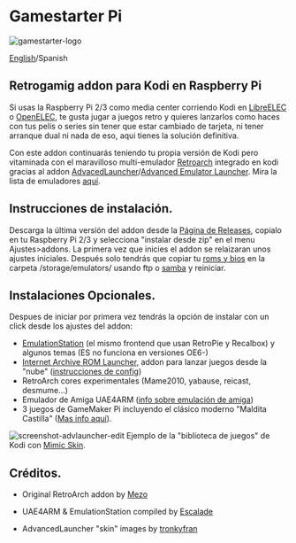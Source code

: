 # Gamestarter Pi
![gamestarter-logo](https://github.com/bite-your-idols/gamestarter/raw/master/assets/gamestarter-logo-dark.jpg)

[English](https://github.com/bite-your-idols/gamestarter/)/Spanish



## Retrogamig addon para Kodi en Raspberry Pi
Si usas la Raspberry Pi 2/3 como media center corriendo Kodi en [LibreELEC](https://libreelec.tv/) o [OpenELEC](http://openelec.tv/), te gusta jugar a juegos retro y quieres lanzarlos como haces con tus pelis o series sin tener que estar cambiado de tarjeta, ni tener arranque dual ni nada de eso, aqui tienes la solución definitiva.

Con este addon continuarás teniendo tu propia versión de Kodi pero vitaminada con el maravilloso multi-emulador [Retroarch](http://www.libretro.com/) integrado en kodi gracias al addon [AdvacedLauncher](http://forum.kodi.tv/showthread.php?tid=85724)/[Advanced Emulator Launcher](http://forum.kodi.tv/showthread.php?tid=287826). Mira la lista de emuladores [aquí](https://github.com/bite-your-idols/Gamestarter-Pi/issues/35).

## Instrucciones de instalación.
Descarga la última versión del addon desde la [Página de Releases](https://github.com/bite-your-idols/Gamestarter-Pi/releases/latest), copialo en tu Raspberry Pi 2/3 y selecciona "instalar desde zip" en el menu Ajustes>addons. La primera vez que inicies el addon se relaizaran unos ajustes iniciales. Después solo tendrás que copiar tu [roms y bios](https://github.com/libretro/Lakka/wiki/ROMs-and-BIOSes) en la carpeta /storage/emulators/ usando ftp o [samba](http://wiki.openelec.tv/index.php/Accessing_Samba_Shares) y reiniciar.

## Instalaciones Opcionales.
Despues de iniciar por primera vez tendrás la opción de instalar con un click desde los ajustes del addon:
- [EmulationStation](https://github.com/Herdinger/EmulationStation) (el mismo frontend que usan RetroPie y Recalbox) y algunos temas (ES no funciona en versiones OE6-) 
- [Internet Archive ROM Launcher](https://github.com/zach-morris/plugin.program.iarl/), addon para lanzar juegos desde la "nube" ([instrucciones de config](https://github.com/bite-your-idols/Gamestarter-Pi/issues/31))
- RetroArch cores experimentales (Mame2010, yabause, reicast, desmume...)
- Emulador de Amiga UAE4ARM ([info sobre emulación de amiga](https://github.com/bite-your-idols/Gamestarter-Pi/issues/34))
- 3 juegos de GameMaker Pi incluyendo el clásico moderno "Maldita Castilla" ([Mas info aquí](https://github.com/bite-your-idols/gamemaker-pi)).


![screenshot-advlauncher-edit](https://github.com/bite-your-idols/Gamestarter-Pi/raw/master/assets/screenshot-gamestarter-advlauncher-mimic.png)
Ejemplo de la "biblioteca de juegos" de Kodi con [Mimic Skin](http://kodi.wiki/view/Add-on:mimic).


## Créditos.
- Original RetroArch addon by [Mezo](http://openelec.tv/forum/128-addons/72972-retroarch-addon-arm-rpi)

- UAE4ARM & EmulationStation compiled by [Escalade](https://forum.libreelec.tv/thread-302.html)

- AdvancedLauncher "skin" images by [tronkyfran](https://github.com/HerbFargus/es-theme-tronkyfran)
